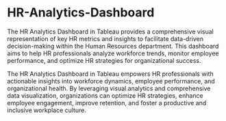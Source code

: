 # HR-Analytics-Dashboard

The HR Analytics Dashboard in Tableau provides a comprehensive visual representation of key HR metrics and insights to facilitate data-driven decision-making within the Human Resources department. This dashboard aims to help HR professionals analyze workforce trends, monitor employee performance, and optimize HR strategies for organizational success.

The HR Analytics Dashboard in Tableau empowers HR professionals with actionable insights into workforce dynamics, employee performance, and organizational health. By leveraging visual analytics and comprehensive data visualization, organizations can optimize HR strategies, enhance employee engagement, improve retention, and foster a productive and inclusive workplace culture.
